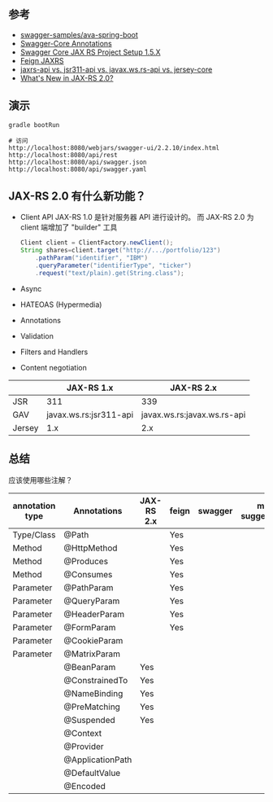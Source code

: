  
 
## 参考

* [swagger-samples/ava-spring-boot](https://github.com/swagger-api/swagger-samples/tree/master/java/java-spring-boot)
* [Swagger-Core Annotations](https://github.com/swagger-api/swagger-core/wiki/Annotations-1.5.X)
* [Swagger Core JAX RS Project Setup 1.5.X](https://github.com/swagger-api/swagger-core/wiki/Swagger-Core-JAX-RS-Project-Setup-1.5.X)
* [Feign JAXRS](https://github.com/OpenFeign/feign/tree/master/jaxrs)
* [jaxrs-api vs. jsr311-api vs. javax.ws.rs-api vs. jersey-core](https://stackoverflow.com/questions/32106428/jaxrs-api-vs-jsr311-api-vs-javax-ws-rs-api-vs-jersey-core)
* [What's New in JAX-RS 2.0?](https://www.infoq.com/news/2013/06/Whats-New-in-JAX-RS-2.0)

## 演示

``` 
gradle bootRun

# 访问 
http://localhost:8080/webjars/swagger-ui/2.2.10/index.html
http://localhost:8080/api/rest
http://localhost:8080/api/swagger.json
http://localhost:8080/api/swagger.yaml
```



## JAX-RS 2.0 有什么新功能？


* Client API
    JAX-RS 1.0 是针对服务器 API 进行设计的。
    而 JAX-RS 2.0 为 client 端增加了 "builder" 工具

    ```java
    Client client = ClientFactory.newClient();
    String shares=client.target("http://.../portfolio/123")
        .pathParam("identifier", "IBM")
        .queryParameter("identifierType", "ticker")
        .request("text/plain).get(String.class");
    ```

* Async
* HATEOAS (Hypermedia)
* Annotations
* Validation
* Filters and Handlers
* Content negotiation



|       |JAX-RS 1.x             |JAX-RS 2.x |
|-------|-----------------------|-----------|
|JSR    | 311                   |339        |
|GAV    | javax.ws.rs:jsr311-api|javax.ws.rs:javax.ws.rs-api    |
|Jersey | 1.x                   | 2.x |


## 总结

应该使用哪些注解？

|annotation type|Annotations        |JAX-RS 2.x |feign  |swagger    |my suggestion|
|---------------|-------------------|-----------|-------|-----------|-------------|
|Type/Class     |@Path              |           |Yes    |           |             |
|Method         |@HttpMethod        |           |Yes    |           |             |
|Method         |@Produces          |           |Yes    |           |             |
|Method         |@Consumes          |           |Yes    |           |             |
|Parameter      |@PathParam         |           |Yes    |           |             |
|Parameter      |@QueryParam        |           |Yes    |           |             |
|Parameter      |@HeaderParam       |           |Yes    |           |             |
|Parameter      |@FormParam         |           |Yes    |           |             |
|Parameter      |@CookieParam       |           |       |           |             |
|Parameter      |@MatrixParam       |           |       |           |             |
|               |@BeanParam         |Yes        |       |           |             |
|               |@ConstrainedTo     |Yes        |       |           |             |
|               |@NameBinding       |Yes        |       |           |             |
|               |@PreMatching       |Yes        |       |           |             |
|               |@Suspended         |Yes        |       |           |             |
|               |@Context           |           |       |           |             |
|               |@Provider          |           |       |           |             |
|               |@ApplicationPath   |           |       |           |             |
|               |@DefaultValue      |           |       |           |             |
|               |@Encoded           |           |       |           |             |





 


